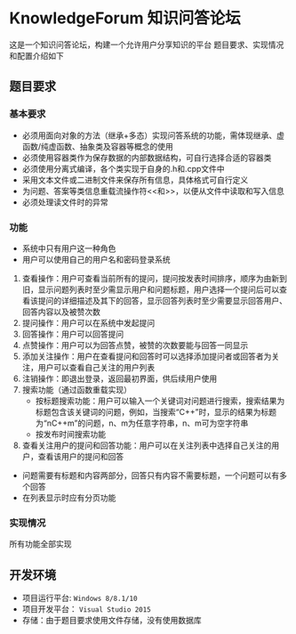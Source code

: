 # KnowledgeForum 知识问答论坛
这是一个知识问答论坛，构建一个允许用户分享知识的平台
题目要求、实现情况和配置介绍如下
## 题目要求
### 基本要求
- 必须用面向对象的方法（继承+多态）实现问答系统的功能，需体现继承、虚函数/纯虚函数、抽象类及容器等概念的使用
- 必须使用容器类作为保存数据的内部数据结构，可自行选择合适的容器类
- 必须使用分离式编译，各个类实现于自身的.h和.cpp文件中
- 采用文本文件或二进制文件来保存所有信息，具体格式可自行定义
- 为问题、答案等类信息重载流操作符<<和>>，以便从文件中读取和写入信息
-	必须处理读文件时的异常
### 功能
- 系统中只有用户这一种角色  
- 用户可以使用自己的用户名和密码登录系统
1.	查看操作：用户可查看当前所有的提问，提问按发表时间排序，顺序为由新到旧，显示问题列表时至少需显示用户和问题标题，用户选择一个提问后可以查看该提问的详细描述及其下的回答，显示回答列表时至少需要显示回答用户、回答内容以及被赞次数
2.	提问操作：用户可以在系统中发起提问
3.	回答操作：用户可以回答提问
4.	点赞操作：用户可以为回答点赞，被赞的次数要能与回答一同显示
5.	添加关注操作：用户在查看提问和回答时可以选择添加提问者或回答者为关注，用户可以查看自己关注的用户列表
6.	注销操作：即退出登录，返回最初界面，供后续用户使用  
7.	搜索功能（通过函数重载实现）
    * 按标题搜索功能：用户可以输入一个关键词对问题进行搜索，搜索结果为标题包含该关键词的问题，例如，当搜索“C++”时，显示的结果为标题为“nC++m”的问题，n、m为任意字符串，n、m可为空字符串
    * 按发布时间搜索功能
8.	查看关注用户的提问和回答功能：用户可以在关注列表中选择自己关注的用户，查看该用户的提问和回答
- 问题需要有标题和内容两部分，回答只有内容不需要标题，一个问题可以有多个回答  
- 在列表显示时应有分页功能    
### 实现情况
所有功能全部实现
## 开发环境
- 项目运行平台: `Windows 8/8.1/10`
- 项目开发平台： `Visual Studio 2015`
- 存储：由于题目要求使用文件存储，没有使用数据库










